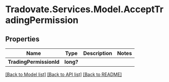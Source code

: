 # Tradovate.Services.Model.AcceptTradingPermission
## Properties

Name | Type | Description | Notes
------------ | ------------- | ------------- | -------------
**TradingPermissionId** | **long?** |  | 

[[Back to Model list]](../README.md#documentation-for-models) [[Back to API list]](../README.md#documentation-for-api-endpoints) [[Back to README]](../README.md)

